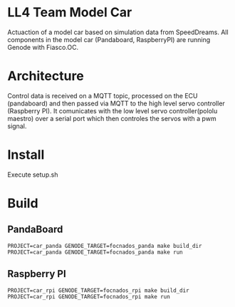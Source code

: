 LL4 Team Model Car
===
Actuaction of a model car based on simulation data from SpeedDreams.
All components in the model car (Pandaboard, RaspberryPI) are running Genode with Fiasco.OC.

# Architecture
Control data is received on a MQTT topic, processed on the ECU (pandaboard) and then passed via MQTT to the high level servo controller (Raspberry PI). It comunicates with the low level servo controller(pololu maestro) over a serial port which then controles the servos with a pwm signal.

# Install
Execute setup.sh

# Build
## PandaBoard
```
PROJECT=car_panda GENODE_TARGET=focnados_panda make build_dir
PROJECT=car_panda GENODE_TARGET=focnados_panda make run
```

## Raspberry PI
```
PROJECT=car_rpi GENODE_TARGET=focnados_rpi make build_dir
PROJECT=car_rpi GENODE_TARGET=focnados_rpi make run
```
